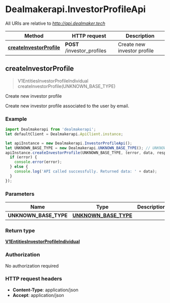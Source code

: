# Dealmakerapi.InvestorProfileApi

All URIs are relative to *http://api.dealmaker.tech*

Method | HTTP request | Description
------------- | ------------- | -------------
[**createInvestorProfile**](InvestorProfileApi.md#createInvestorProfile) | **POST** /investor_profiles | Create new investor profile



## createInvestorProfile

> V1EntitiesInvestorProfileIndividual createInvestorProfile(UNKNOWN_BASE_TYPE)

Create new investor profile

Create new investor profile associated to the user by email.

### Example

```javascript
import Dealmakerapi from 'dealmakerapi';
let defaultClient = Dealmakerapi.ApiClient.instance;

let apiInstance = new Dealmakerapi.InvestorProfileApi();
let UNKNOWN_BASE_TYPE = new Dealmakerapi.UNKNOWN_BASE_TYPE(); // UNKNOWN_BASE_TYPE | 
apiInstance.createInvestorProfile(UNKNOWN_BASE_TYPE, (error, data, response) => {
  if (error) {
    console.error(error);
  } else {
    console.log('API called successfully. Returned data: ' + data);
  }
});
```

### Parameters


Name | Type | Description  | Notes
------------- | ------------- | ------------- | -------------
 **UNKNOWN_BASE_TYPE** | [**UNKNOWN_BASE_TYPE**](UNKNOWN_BASE_TYPE.md)|  | 

### Return type

[**V1EntitiesInvestorProfileIndividual**](V1EntitiesInvestorProfileIndividual.md)

### Authorization

No authorization required

### HTTP request headers

- **Content-Type**: application/json
- **Accept**: application/json

